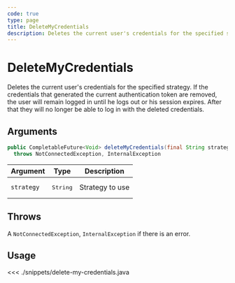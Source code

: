 ```yaml
---
code: true
type: page
title: DeleteMyCredentials
description: Deletes the current user's credentials for the specified strategy.
---
```


# DeleteMyCredentials

Deletes the current user's credentials for the specified strategy. If the credentials that generated the current authentication token are removed, the user will remain logged in until he logs out or his session expires. After that they will no longer be able to log in with the deleted credentials.

## Arguments

```java
public CompletableFuture<Void> deleteMyCredentials(final String strategy)
  throws NotConnectedException, InternalException
```

| Argument   | Type              | Description     |
|------------|-------------------|-----------------|
| `strategy` | <pre>String</pre> | Strategy to use |

## Throws

A `NotConnectedException`, `InternalException` if there is an error.

## Usage

<<< ./snippets/delete-my-credentials.java